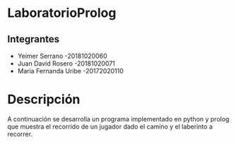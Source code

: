 # LaboratorioProlog

## Integrantes

* Yeimer Serrano        -20181020060
* Juan David Rosero     -20181020071
* Maria Fernanda Uribe  -20172020110

# Descripción

A continuación se desarrolla un programa implementado en python y prolog que muestra el recorrido de un  jugador dado el camino y el laberinto a recorrer.
